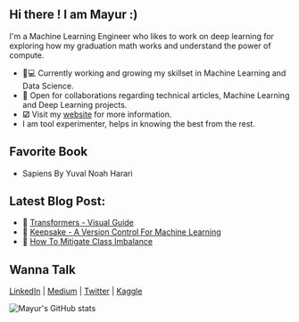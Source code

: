 ## Hi there ! I am Mayur :)

I'm a Machine Learning Engineer who likes to work on deep learning for exploring how my graduation math works and understand the power of compute.

   * 👨💻 Currently working and growing my skillset in Machine Learning and Data Science.
   * 🤝 Open for collaborations regarding technical articles, Machine Learning and Deep Learning projects.
   * **☑** Visit my [website](https://mayurji.github.io/) for more information.
   * I am tool experimenter, helps in knowing the best from the rest.

## Favorite Book
   * Sapiens By Yuval Noah Harari

## Latest Blog Post:
   * 📑 [Transformers - Visual Guide](https://mayurji.github.io/deep-learning/transformers)
   * 📑 [Keepsake - A Version Control For Machine Learning](https://mayurji.github.io/machine-learning/keepsake)
   * 📑 [How To Mitigate Class Imbalance](https://mayurji.github.io/machine-learning/class_imbalance_2)
   
  
   
## Wanna Talk 

 [LinkedIn](http://linkedin.com/in/mayur-jain-ds/) | [Medium](https://medium.com/@mayur87545) | [Twitter](https://twitter.com/mayur__22/) | [Kaggle](https://www.kaggle.com/mayurjain)
 
 ![Mayur's GitHub stats](https://github-readme-stats.vercel.app/api?username=mayurji&count_private=true&show_icons=true&theme=radical)
 
